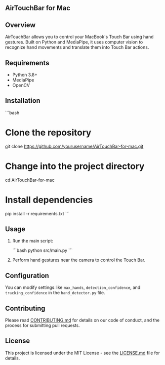 ## AirTouchBar for Mac

## Overview

AirTouchBar allows you to control your MacBook's Touch Bar using hand gestures. Built on Python and MediaPipe, it uses computer vision to recognize hand movements and translate them into Touch Bar actions.

## Requirements

- Python 3.8+
- MediaPipe
- OpenCV

## Installation

\`\`\`bash
# Clone the repository
git clone https://github.com/yourusername/AirTouchBar-for-mac.git

# Change into the project directory
cd AirTouchBar-for-mac

# Install dependencies
pip install -r requirements.txt
\`\`\`

## Usage

1. Run the main script:

    \`\`\`bash
    python src/main.py
    \`\`\`

2. Perform hand gestures near the camera to control the Touch Bar.

## Configuration

You can modify settings like `max_hands`, `detection_confidence`, and `tracking_confidence` in the `hand_detector.py` file.

## Contributing

Please read [CONTRIBUTING.md](CONTRIBUTING.md) for details on our code of conduct, and the process for submitting pull requests.

## License

This project is licensed under the MIT License - see the [LICENSE.md](LICENSE.md) file for details.
